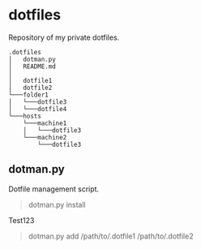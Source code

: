 # dotfiles


Repository of my private dotfiles.

```
.dotfiles
│   dotman.py
│   README.md
│
│   dotfile1
│   dotfile2
└───folder1
│   └───dotfile3
│   └───dotfile4
└───hosts
    └───machine1
    │   └───dotfile3
    └───machine2
        └───dotfile3
```

## dotman.py

Dotfile management script.

> dotman.py install

Test123

> dotman.py add /path/to/.dotfile1 /path/to/.dotfile2



